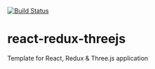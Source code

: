 [![Build Status](https://travis-ci.org/GLNRO/react-redux-threejs.svg?branch=master)](https://travis-ci.org/GLNRO/react-redux-threejs)

# react-redux-threejs
Template for React, Redux &amp; Three.js application
